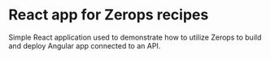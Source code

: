 # React app for Zerops recipes
Simple React application used to demonstrate how to utilize Zerops to build and deploy Angular app connected to an API.
